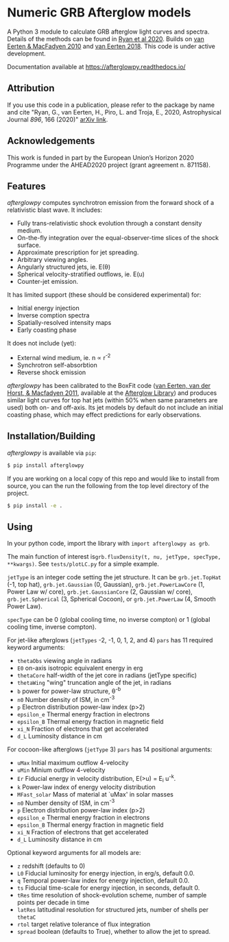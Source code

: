 # Numeric GRB Afterglow models

A Python 3 module to calculate GRB afterglow light curves and spectra. Details of the methods can be found in [Ryan et al 2020](https://ui.adsabs.harvard.edu/abs/2020ApJ...896..166R/abstract). Builds on [van Eerten & MacFadyen 2010](https://arxiv.org/abs/1006.5125) and [van Eerten 2018](https://arxiv.org/abs/1801.01848).  This code is under active development.

Documentation available at <https://afterglowpy.readthedocs.io/>

## Attribution

If you use this code in a publication, please refer to the package by name and cite "Ryan, G., van Eerten, H., Piro, L. and Troja, E., 2020, Astrophysical Journal *896*, 166 (2020)" [arXiv link](https://arxiv.org/abs/1909.11691).

## Acknowledgements

This work is funded in part by the European Union’s Horizon 2020 Programme under the AHEAD2020 project (grant agreement n. 871158).

## Features

_afterglowpy_ computes synchrotron emission from the forward shock of a relativistic blast wave.  It includes:
- Fully trans-relativistic shock evolution through a constant density medium.
- On-the-fly integration over the equal-observer-time slices of the shock surface.
- Approximate prescription for jet spreading.
- Arbitrary viewing angles.
- Angularly structured jets, ie. E(&theta;)
- Spherical velocity-stratified outflows, ie. E(u)
- Counter-jet emission.

It has limited support (these should be considered experimental) for:
- Initial energy injection
- Inverse comption spectra
- Spatially-resolved intensity maps
- Early coasting phase

It does not include (yet):
- External wind medium, ie. n &prop; r<sup>-2</sup>
- Synchrotron self-absorbtion
- Reverse shock emission

_afterglowpy_ has been calibrated to the BoxFit code ([van Eerten, van der Horst, & Macfadyen 2011](https://arxiv.org/abs/1110.5089), available at the [Afterglow Library](https://cosmo.nyu.edu/afterglowlibrary/boxfit2011.html)) and produces similar light curves for top hat jets (within 50% when same parameters are used) both on- and off-axis.  Its jet models by default do not include an initial coasting phase, which may effect predictions for early observations.

## Installation/Building


_afterglowpy_ is available via `pip`:
```bash
$ pip install afterglowpy
```

If you are working on a local copy of this repo and would like to install from source, you can the run the following from the top level directory of the project.
```bash
$ pip install -e .
```

## Using

In your python code, import the library with `import afterglowpy as grb`.  

The main function of interest is`grb.fluxDensity(t, nu, jetType, specType, **kwargs)`.  See `tests/plotLC.py` for a simple example.

`jetType` is an integer code setting the jet structure. It can be `grb.jet.TopHat` (-1, top hat), `grb.jet.Gaussian` (0, Gaussian), `grb.jet.PowerLawCore` (1, Power Law w/ core), `grb.jet.GaussianCore` (2, Gaussian w/ core), `grb.jet.Spherical` (3, Spherical Cocoon), or `grb.jet.PowerLaw` (4, Smooth Power Law).  

`specType` can be 0 (global cooling time, no inverse compton) or 1 (global cooling time, inverse compton).

For jet-like afterglows (`jetTypes` -2, -1, 0, 1, 2, and 4) `pars` has 11 required keyword arguments:
- `thetaObs` viewing angle in radians
- `E0` on-axis isotropic equivalent energy in erg
- `thetaCore` half-width of the jet core in radians (jetType specific)
- `thetaWing` "wing" truncation angle of the jet, in radians
- `b` power for power-law structure, &theta;<sup>-b</sup>
- `n0` Number density of ISM, in cm<sup>-3</sup>
- `p` Electron distribution power-law index (p>2)
- `epsilon_e` Thermal energy fraction in electrons
- `epsilon_B` Thermal energy fraction in magnetic field
- `xi_N` Fraction of electrons that get accelerated
- `d_L` Luminosity distance in cm

For cocoon-like afterglows (`jetType` 3) `pars` has 14 positional arguments:
- `uMax` Initial maximum outflow 4-velocity
- `uMin` Minium outflow 4-velocity
- `Er` Fiducial energy in velocity distribution, E(>u) = E<sub>i</sub>  u<sup>-k</sup>.
- `k` Power-law index of energy velocity distribution  
- `MFast_solar` Mass of material at `uMax' in solar masses
- `n0` Number density of ISM, in cm<sup>-3</sup>
- `p` Electron distribution power-law index (p>2)
- `epsilon_e` Thermal energy fraction in electrons
- `epsilon_B` Thermal energy fraction in magnetic field
- `xi_N` Fraction of electrons that get accelerated
- `d_L` Luminosity distance in cm

Optional keyword arguments for all models are:
- `z` redshift (defaults to 0)
- `L0` Fiducial luminosity for energy injection, in erg/s, default 0.0.
- `q` Temporal power-law index for energy injection, default 0.0.
- `ts` Fiducial time-scale for energy injection, in seconds, default 0.
- `tRes` time resolution of shock-evolution scheme, number of sample points per decade in time
- `latRes` latitudinal resolution for structured jets, number of shells per `thetaC`
- `rtol` target relative tolerance of flux integration
- `spread` boolean (defaults to True), whether to allow the jet to spread.



